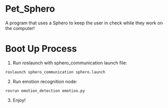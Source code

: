 # Pet_Sphero
 A program that uses a Sphero to keep the user in check while they work on the computer!
 
# Boot Up Process
1. Run roslaunch with sphero_communication launch file:
```
roslaunch sphero_communication sphero.launch
```
2. Run emotion recognition node:
```
rosrun emotion_detection emotion.py
```
3. Enjoy!
